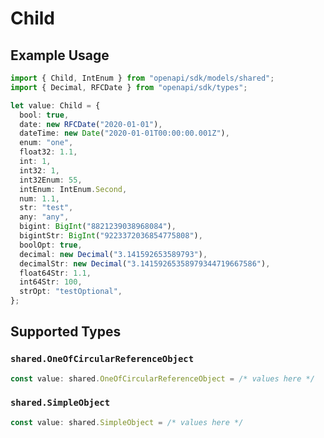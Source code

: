 # Child

## Example Usage

```typescript
import { Child, IntEnum } from "openapi/sdk/models/shared";
import { Decimal, RFCDate } from "openapi/sdk/types";

let value: Child = {
  bool: true,
  date: new RFCDate("2020-01-01"),
  dateTime: new Date("2020-01-01T00:00:00.001Z"),
  enum: "one",
  float32: 1.1,
  int: 1,
  int32: 1,
  int32Enum: 55,
  intEnum: IntEnum.Second,
  num: 1.1,
  str: "test",
  any: "any",
  bigint: BigInt("8821239038968084"),
  bigintStr: BigInt("9223372036854775808"),
  boolOpt: true,
  decimal: new Decimal("3.141592653589793"),
  decimalStr: new Decimal("3.14159265358979344719667586"),
  float64Str: 1.1,
  int64Str: 100,
  strOpt: "testOptional",
};
```

## Supported Types

### `shared.OneOfCircularReferenceObject`

```typescript
const value: shared.OneOfCircularReferenceObject = /* values here */
```

### `shared.SimpleObject`

```typescript
const value: shared.SimpleObject = /* values here */
```

